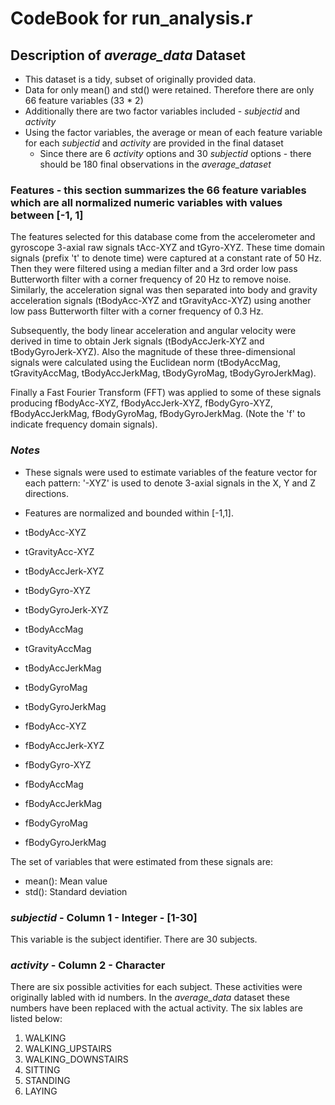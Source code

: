 # CodeBook for run_analysis.r

## Description of *average_data* Dataset
* This dataset is a tidy, subset of originally provided data. 
* Data for only mean() and std() were retained. Therefore there are only 66 feature variables (33 * 2)
* Additionally there are two factor variables included - *subjectid* and *activity*
* Using the factor variables, the average or mean of each feature variable for each *subjectid* and *activity* are provided in the final dataset
	+ Since there are 6 *activity* options and 30 *subjectid* options - there should be 180 final observations in the *average_dataset*

### Features - this section summarizes the 66 feature variables which are all normalized numeric variables with values between [-1, 1]
The features selected for this database come from the accelerometer and gyroscope 3-axial raw signals tAcc-XYZ and tGyro-XYZ. These time domain signals (prefix 't' to denote time) were captured at a constant rate of 50 Hz. Then they were filtered using a median filter and a 3rd order low pass Butterworth filter with a corner frequency of 20 Hz to remove noise. Similarly, the acceleration signal was then separated into body and gravity acceleration signals (tBodyAcc-XYZ and tGravityAcc-XYZ) using another low pass Butterworth filter with a corner frequency of 0.3 Hz. 

Subsequently, the body linear acceleration and angular velocity were derived in time to obtain Jerk signals (tBodyAccJerk-XYZ and tBodyGyroJerk-XYZ). Also the magnitude of these three-dimensional signals were calculated using the Euclidean norm (tBodyAccMag, tGravityAccMag, tBodyAccJerkMag, tBodyGyroMag, tBodyGyroJerkMag). 

Finally a Fast Fourier Transform (FFT) was applied to some of these signals producing fBodyAcc-XYZ, fBodyAccJerk-XYZ, fBodyGyro-XYZ, fBodyAccJerkMag, fBodyGyroMag, fBodyGyroJerkMag. (Note the 'f' to indicate frequency domain signals). 


### *Notes*
* These signals were used to estimate variables of the feature vector for each pattern: '-XYZ' is used to denote 3-axial signals in the X, Y and Z directions.
* Features are normalized and bounded within [-1,1].

* tBodyAcc-XYZ
* tGravityAcc-XYZ
* tBodyAccJerk-XYZ
* tBodyGyro-XYZ
* tBodyGyroJerk-XYZ
* tBodyAccMag
* tGravityAccMag
* tBodyAccJerkMag
* tBodyGyroMag
* tBodyGyroJerkMag
* fBodyAcc-XYZ
* fBodyAccJerk-XYZ
* fBodyGyro-XYZ
* fBodyAccMag
* fBodyAccJerkMag
* fBodyGyroMag
* fBodyGyroJerkMag

The set of variables that were estimated from these signals are: 

* mean(): Mean value
* std(): Standard deviation

### *subjectid* - Column 1 - Integer - [1-30]
This variable is the subject identifier.  There are 30 subjects.

### *activity* - Column 2 - Character
There are six possible activities for each subject.  These activities were originally labled with id numbers.  In the *average_data* dataset these numbers have been replaced with the actual activity. The six lables are listed below:
1. WALKING
2. WALKING_UPSTAIRS
3. WALKING_DOWNSTAIRS
4. SITTING
5. STANDING
6. LAYING